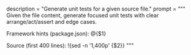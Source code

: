 description = "Generate unit tests for a given source file."
prompt = """
Given the file content, generate focused unit tests with clear arrange/act/assert and edge cases.


Framework hints (package.json):
@{$1}


Source (first 400 lines):
!{sed -n '1,400p' {$2}}
"""
